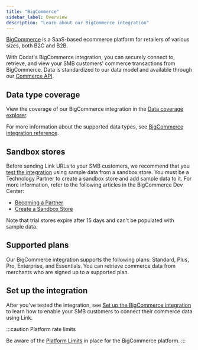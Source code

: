 ```yaml
---
title: "BigCommerce"
sidebar_label: Overview
description: "Learn about our BigCommerce integration"
---
```


<p>
  <a className="external" href="https://www.bigcommerce.com/" target="_blank">BigCommerce</a> 
	is a SaaS-based ecommerce platform for retailers of various sizes, both B2C and B2B.
</p>

With Codat's BigCommerce integration, you can securely connect to, retrieve, and view your SMB customers' commerce transactions from BigCommerce. Data is standardized to our data model and available through our [Commerce API](/commerce-api/#/).

## Data type coverage

View the coverage of our BigCommerce integration in the <a className="external" href="https://knowledge.codat.io/supported-features/commerce?view=tab-by-integration&integrationKey=vqzp" target="_blank">Data coverage explorer</a>.

For more information about the supported data types, see [BigCommerce integration reference](/integrations/commerce/bigcommerce/commerce-bigcommerce-integration-reference).

## Sandbox stores

Before sending Link URLs to your SMB customers, we recommend that you [test the integration](/integrations/commerce/bigcommerce/commerce-bigcommerce-test) using sample data from a sandbox store. You must be a Technology Partner to create a sandbox store and add sample data to it. For more information, refer to the following articles in the BigCommerce Dev Center:

- <a className="external" href="https://developer.bigcommerce.com/docs/start/partner#applying-to-the-partner-program" target="_blank">Becoming a Partner</a>
- <a className="external" href="https://developer.bigcommerce.com/docs/start/about/sandboxes" target="_blank">Create a Sandbox Store</a>

Note that trial stores expire after 15 days and can't be populated with sample data.

## Supported plans

Our BigCommerce integration supports the following plans: Standard, Plus, Pro, Enterprise, and Essentials. You can retrieve commerce data from merchants who are signed up to a supported plan.

## Set up the integration

After you've tested the integration, see [Set up the BigCommerce integration](/integrations/commerce/bigcommerce/commerce-bigcommerce-setup) to learn how to enable your SMB customers to connect their commerce data using Link.

:::caution Platform rate limits

Be aware of the <a className="external" href="https://support.bigcommerce.com/s/article/Platform-Limits?language=en_US" target="_blank">Platform Limits</a> in place for the BigCommerce platform.
:::
